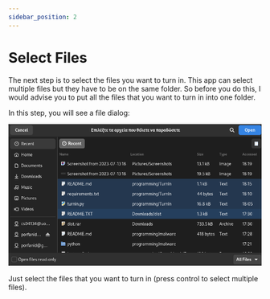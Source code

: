 ```yaml
---
sidebar_position: 2
---
```


# Select Files

The next step is to select the files you want to turn in. This app can select multiple files but they have to be on the same folder. So before you do this, I would advise you to put all the files that you want to turn in into one folder.

In this step, you will see a file dialog:

![select files](../images/select_files.png)

Just select the files that you want to turn in (press control to select multiple files).